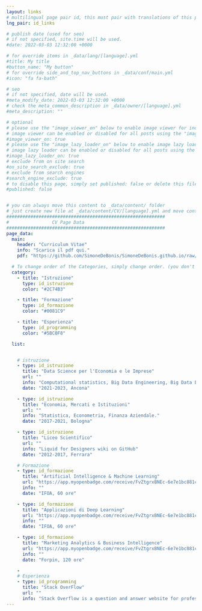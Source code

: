 ```yaml
---
layout: links
# multilingual page pair id, this must pair with translations of this page. (This name must be unique)
lng_pair: id_links

# publish date (used for seo)
# if not specified, site.time will be used.
#date: 2022-03-03 12:32:00 +0000

# for override items in _data/lang/[language].yml
#title: My title
#button_name: "My button"
# for override side_and_top_nav_buttons in _data/conf/main.yml
#icon: "fa fa-bath"

# seo
# if not specified, date will be used.
#meta_modify_date: 2022-03-03 12:32:00 +0000
# check the meta_common_description in _data/owner/[language].yml
#meta_description: ""

# optional
# please use the "image_viewer_on" below to enable image viewer for individual pages or posts (_posts/ or [language]/_posts folders).
# image viewer can be enabled or disabled for all posts using the "image_viewer_posts: true" setting in _data/conf/main.yml.
#image_viewer_on: true
# please use the "image_lazy_loader_on" below to enable image lazy loader for individual pages or posts (_posts/ or [language]/_posts folders).
# image lazy loader can be enabled or disabled for all posts using the "image_lazy_loader_posts: true" setting in _data/conf/main.yml.
#image_lazy_loader_on: true
# exclude from on site search
#on_site_search_exclude: true
# exclude from search engines
#search_engine_exclude: true
# to disable this page, simply set published: false or delete this file
#published: false


# you can always move this content to _data/content/ folder
# just create new file at _data/content/CV/[language].yml and move content below.
###########################################################
#                CV Page Data
###########################################################
page_data:
  main:
    header: "Curriculum Vitae"
    info: "Scarica il pdf qui."
    pdf: "https://github.com/SimoneDeBonis/SimoneDeBonis.github.io/raw/main/assets/pdf/CV_Simone_De_Bonis_ita.pdf"

  # To change order of the Categories, simply change order. (you don't need to change list order.)
  category:
    - title: "Istruzione"
      type: id_istruzione
      color: "#2C74B3"

    - title: "Formazione"
      type: id_formazione
      color: "#0081C9"

    - title: "Esperienza"
      type: id_programming
      color: "#5BC0F8"

  list:


    # istruzione
    - type: id_istruzione
      title: "Data Science per l'Economia e le Imprese"
      url: ""
      info: "Computational statistics, Big Data Engineering, Big Data Econometrics."
      date: "2021-2023, Ancona"

    - type: id_istruzione
      title: "Economia, Mercati e Istituzioni"
      url: ""
      info: "Statistica, Econometria, Finanza Aziendale."
      date: "2017-2021, Bologna"

    - type: id_istruzione
      title: "Liceo Scientifico"
      url: ""
      info: "Liquid for Designers wiki on GitHub"
      date: "2012-2017, Ferrara"

    # Formazione
    - type: id_formazione
      title: "Artificial Intelligence & Machine Learning"
      url: "https://app.myopenbadge.com/receive/FvZtgrxBNEc-6e7e1bc881c70fd0eeed0ab7f35f3b0c-d3m8KeZqx-51641983520/heIx-44b5361112e0b13a7cb64e3e1a062ef0-lqmF5u7A-8/public"
      info: ""
      date: "IFOA, 60 ore"

    - type: id_formazione
      title: "Applicazioni di Deep Learning"
      url: "https://app.myopenbadge.com/receive/FvZtgrxBNEc-6e7e1bc881c70fd0eeed0ab7f35f3b0c-d3m8KeZqx-51641983520/BiIfnvezJ-0034b39650acd254eb26916bcabc6800-3cUvBJxMthsm-2/public"
      info: ""
      date: "IFOA, 60 ore"

    - type: id_formazione
      title: "Marketing Analytics & Business Intelligence"
      url: "https://app.myopenbadge.com/receive/FvZtgrxBNEc-6e7e1bc881c70fd0eeed0ab7f35f3b0c-d3m8KeZqx-51641983520/grhHFS-9be5fb854c73a297d744009314116fbc-9NvfF3GcXQ-2/public"
      info: ""
      date: "Forpin, 120 ore"

    -
    # Esperienza
    - type: id_programming
      title: "Stack OverFlow"
      url: ""
      info: "Stack Overflow is a question and answer website for professional and enthusiastic programmers."
---
```

